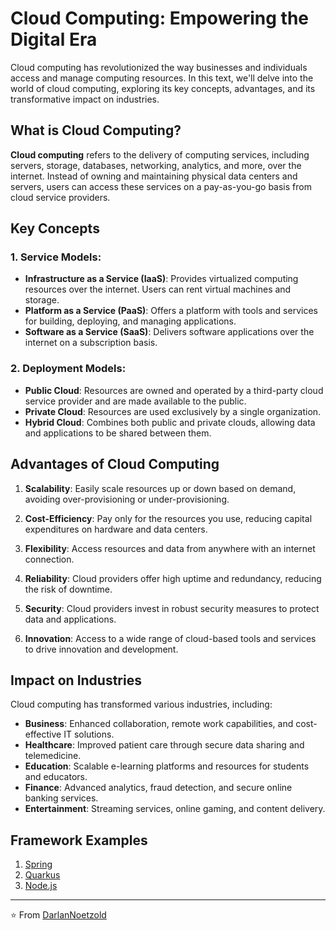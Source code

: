 # Cloud Computing: Empowering the Digital Era

Cloud computing has revolutionized the way businesses and individuals access and manage computing resources. In this text, we'll delve into the world of cloud computing, exploring its key concepts, advantages, and its transformative impact on industries.

## What is Cloud Computing?

**Cloud computing** refers to the delivery of computing services, including servers, storage, databases, networking, analytics, and more, over the internet. Instead of owning and maintaining physical data centers and servers, users can access these services on a pay-as-you-go basis from cloud service providers.

## Key Concepts

### 1. **Service Models**:
   - **Infrastructure as a Service (IaaS)**: Provides virtualized computing resources over the internet. Users can rent virtual machines and storage.
   - **Platform as a Service (PaaS)**: Offers a platform with tools and services for building, deploying, and managing applications.
   - **Software as a Service (SaaS)**: Delivers software applications over the internet on a subscription basis.

### 2. **Deployment Models**:
   - **Public Cloud**: Resources are owned and operated by a third-party cloud service provider and are made available to the public.
   - **Private Cloud**: Resources are used exclusively by a single organization.
   - **Hybrid Cloud**: Combines both public and private clouds, allowing data and applications to be shared between them.

## Advantages of Cloud Computing

1. **Scalability**: Easily scale resources up or down based on demand, avoiding over-provisioning or under-provisioning.

2. **Cost-Efficiency**: Pay only for the resources you use, reducing capital expenditures on hardware and data centers.

3. **Flexibility**: Access resources and data from anywhere with an internet connection.

4. **Reliability**: Cloud providers offer high uptime and redundancy, reducing the risk of downtime.

5. **Security**: Cloud providers invest in robust security measures to protect data and applications.

6. **Innovation**: Access to a wide range of cloud-based tools and services to drive innovation and development.

## Impact on Industries

Cloud computing has transformed various industries, including:
- **Business**: Enhanced collaboration, remote work capabilities, and cost-effective IT solutions.
- **Healthcare**: Improved patient care through secure data sharing and telemedicine.
- **Education**: Scalable e-learning platforms and resources for students and educators.
- **Finance**: Advanced analytics, fraud detection, and secure online banking services.
- **Entertainment**: Streaming services, online gaming, and content delivery.


## Framework Examples

1. [Spring](https://github.com/DarlanNoetzold/computer_science/tree/main/Cloud%20Computing/Spring)
2. [Quarkus](https://github.com/DarlanNoetzold/computer_science/tree/main/Cloud%20Computing/Quarkus)
3. [Node.js](https://github.com/DarlanNoetzold/computer_science/tree/main/Cloud%20Computing/Node.js)

---

⭐️ From [DarlanNoetzold](https://github.com/DarlanNoetzold)
